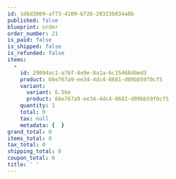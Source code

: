 ```yaml
---
id: 1d6d3009-af73-4109-b726-28323b034a0b
published: false
blueprint: order
order_number: 21
is_paid: false
is_shipped: false
is_refunded: false
items:
  -
    id: 29094ac1-a76f-4e9e-8a1a-6c15468d0ed3
    product: 66e767a9-ee34-4dc4-8681-d09bb59f0cf5
    variant:
      variant: 6.5km
      product: 66e767a9-ee34-4dc4-8681-d09bb59f0cf5
    quantity: 1
    total: 0
    tax: null
    metadata: {  }
grand_total: 0
items_total: 0
tax_total: 0
shipping_total: 0
coupon_total: 0
title: ' '
---
```

